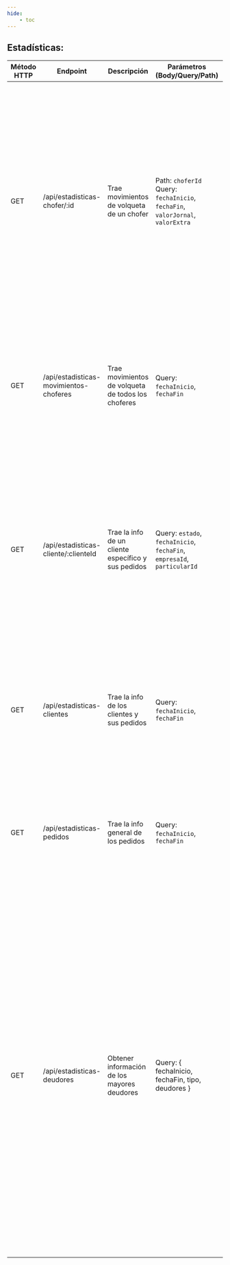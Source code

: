 ```yaml
---
hide:
    - toc
---
```

## Estadísticas:

| Método HTTP | Endpoint                               | Descripción                                         | Parámetros (Body/Query/Path)                                                       | Respuesta Exitosa                                                                                                                                                                                                                                                                                                                                                                                                                                                     | Respuesta de Error                                                                                                                                                                                                                                                                                                                                                                                                                                                                                                                              | Token de Login |
| ----------- | -------------------------------------- | --------------------------------------------------- | ---------------------------------------------------------------------------------- | --------------------------------------------------------------------------------------------------------------------------------------------------------------------------------------------------------------------------------------------------------------------------------------------------------------------------------------------------------------------------------------------------------------------------------------------------------------------- | ----------------------------------------------------------------------------------------------------------------------------------------------------------------------------------------------------------------------------------------------------------------------------------------------------------------------------------------------------------------------------------------------------------------------------------------------------------------------------------------------------------------------------------------------- | -------------- |
| GET         | /api/estadisticas-chofer/:id           | Trae movimientos de volqueta de un chofer           | Path: `choferId` <br>Query: `fechaInicio`, `fechaFin`, `valorJornal`, `valorExtra` | 200 OK <br>`{ jornales: [...], datos: { diasTrabajo: number, horas: number, extra: number, entregas: number, levantes: number, viajes: number, promedioHorasPorDia: number, promedioViajesPorDia: number, salario: number, precioPorViaje: number, info: string } }`                                                                                                                                                                                                  | 400 Bad Request <br>`{ error: 'El valor del jornal debe ser mayor a 0' }` <br>`{ error: 'El valor de la hora extra debe ser mayor a 0' }` <br>`{ error: 'Debe ingresar fecha de inicio y fecha de fin' }` <br>`{ error: 'Las fechas proporcionadas no son válidas' }` <br>`{ error: 'La fecha de inicio debe ser menor a la de final' }` <br>`{ error: 'Error al obtener estadísticas del chofer', detalle: [...] }`                                                                                                                            | Requerido      |
| GET         | /api/estadisticas-movimientos-choferes | Trae movimientos de volqueta de todos los choferes  | Query: `fechaInicio`, `fechaFin`                                                   | 200 OK <br>`[ { choferId: number, entregas: number, levantes: number, total: number }, ... ]`                                                                                                                                                                                                                                                                                                                                                                         | 400 Bad Request <br>`{ error: 'Las fechas proporcionadas no son válidas' }` <br>`{ error: 'La fecha de inicio debe ser menor a la de final' }` <br>`{ error: 'Error al contar los movimientos', detalle: [...] }`                                                                                                                                                                                                                                                                                                                               | Requerido      |
| GET         | /api/estadisticas-cliente/:clienteId   | Trae la info de un cliente específico y sus pedidos | Query: `estado`, `fechaInicio`, `fechaFin`, `empresaId`, `particularId`            | 200 OK <br>`{ total: number, pagados: { cantidad: number, monto: number, ids: [number, ...] }, nopagados: { cantidad: number, monto: number, ids: [number, ...] }, estado: { levantado: { cantidad: number, ids: [number, ...] }, entregado: { cantidad: number, ids: [number, ...] }, iniciado: { cantidad: number, ids: [number, ...] }, cancelado: { cantidad: number, ids: [number, ...] } }, obras: { obraId: { cantidad: number, ids: [number, ...] }, ... } }` | 400 Bad Request <br>`{ error: 'FechaFin debe ser despues de fechaInicio' }` <br>`{ error: 'Debe ingresar una empresa o un particular unicamente' }` <br>`{ error: "Los tipos de estado de pedidos solo pueden ser: ('cancelado', 'iniciado', 'entregado', 'levantado')" }` <br>`{ error: 'Error al obtener estadisticas del cliente', detalle: [...] }`                                                                                                                                                                                         | Requerido      |
| GET         | /api/estadisticas-clientes             | Trae la info de los clientes y sus pedidos          | Query: `fechaInicio`, `fechaFin`                                                   | 200 OK <br>`{ empresas: { empresaId: { pagados: { cantidad: number, monto: number }, nopagados: { cantidad: number, monto: number } }, ... }, particulares: { particularId: { pagados: { cantidad: number, monto: number }, nopagados: { cantidad: number, monto: number } }, ... } }`                                                                                                                                                                                | 400 Bad Request <br>`{ error: 'FechaFin debe ser despues de fechaInicio' }` <br>`{ error: 'Debe ingresar fecha de inicio y fecha de fin' }` <br>`{ error: 'Error al obtener estadisticas', detalle: [...] }`                                                                                                                                                                                                                                                                                                                                    | Requerido      |
| GET         | /api/estadisticas-pedidos              | Trae la info general de los pedidos                 | Query: `fechaInicio`, `fechaFin`                                                   | 200 OK <br>`{ empresas: { empresaId: { pagados: { cantidad: number, monto: number }, nopagados: { cantidad: number, monto: number } }, ... }, particulares: { particularId: { pagados: { cantidad: number, monto: number }, nopagados: { cantidad: number, monto: number } }, ... } }`                                                                                                                                                                                | 400 Bad Request <br>`{ error: 'FechaFin debe ser despues de fechaInicio' }` <br>`{ error: 'Debe ingresar fecha de inicio y fecha de fin' }` <br>`{ error: 'Error al obtener estadisticas', detalle: [...] }`                                                                                                                                                                                                                                                                                                                                    | Requerido      |
| GET         | /api/estadisticas-deudores             | Obtener información de los mayores deudores<br>     | Query: { fechaInicio, fechaFin, tipo, deudores }                                   | 200 OK: { topEmpresasNoPagados, topParticularesNoPagados }                                                                                                                                                                                                                                                                                                                                                                                                            | 400 Bad Request: { error: 'Cantidad de deudores debe ser mayor a 0' } <br><br>400 Bad Request: { error: 'Tipo de deuda debe ser por cantidad o por monto' } <br>400 Bad Request: { error: 'FechaFin debe ser despues de fechaInicio' } <br>400 Bad Request: { error: 'Debe ingresar fecha de inicio y fecha de fin' } <br>500 Internal Server Error: { error: 'Error al obtener estadisticas', detalle: errorsSequelize } <br>500 Internal Server Error: { error: 'Error al obtener estadisticas', detalle: error.message, stack: error.stack } | Requerido      |
